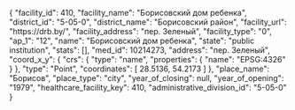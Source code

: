 {
    "facility_id": 410,
    "facility_name": "Борисовский дом ребенка",
    "district_id": "5-05-0",
    "district_name": "Борисовский район",
    "facility_url": "https:\/\/drb.by\/",
    "facility_address": "пер. Зеленый",
    "facility_type": "0",
    "ap_1": "12",
    "name": "Борисовский дом ребенка",
    "state": "public institution",
    "stats": [],
    "med_id": 10214273,
    "address": "пер. Зеленый",
    "coord_x_y": {
        "crs": {
            "type": "name",
            "properties": {
                "name": "EPSG:4326"
            }
        },
        "type": "Point",
        "coordinates": [
            28.5136,
            54.2173
        ]
    },
    "place_name": "Борисов",
    "place_type": "city",
    "year_of_closing": null,
    "year_of_opening": "1979",
    "healthcare_facility_key": 410,
    "administrative_division_id": "5-05-0"
}
